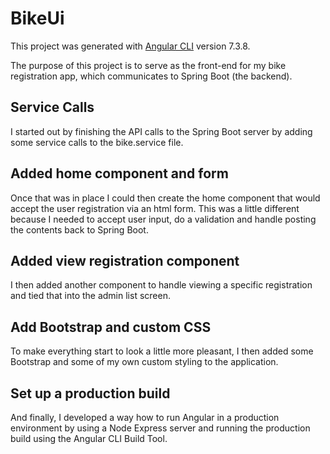 # BikeUi

This project was generated with [Angular CLI](https://github.com/angular/angular-cli) version 7.3.8.

The purpose of this project is to serve as the front-end for my bike registration app, which communicates to Spring Boot (the backend).

## Service Calls
I started out by finishing the API calls to the Spring Boot server by adding some service calls to the bike.service file.

## Added home component and form
Once that was in place I could then create the home component that would accept the user registration via an html form. This was a little different because I needed to accept user input, do a validation and handle posting the contents back to Spring Boot.

## Added view registration component
I then added another component to handle viewing a specific registration and tied that into the admin list screen.

## Add Bootstrap and custom CSS
To make everything start to look a little more pleasant, I then added some Bootstrap and some of my own custom styling to the application.

## Set up a production build
And finally, I developed a way how to run Angular in a production environment by using a Node Express server and running the production build using the Angular CLI Build Tool.
